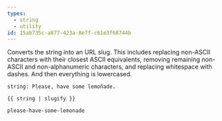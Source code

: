 ```yaml
---
types:
  - string
  - utility
id: 15ab735c-a877-423a-8e7f-c61e3f68744b
---
```

Converts the string into an URL slug. This includes replacing non-ASCII characters with their closest ASCII equivalents, removing remaining non-ASCII
and non-alphanumeric characters, and replacing whitespace with dashes. And then everything is lowercased.


```.language-yaml
string: Please, have some lemoñade.
```

```
{{ string | slugify }}
```

```.language-output
please-have-some-lemonade
```
